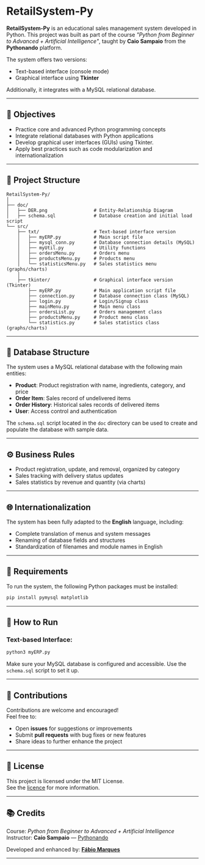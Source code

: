 # RetailSystem-Py

**RetailSystem-Py** is an educational sales management system developed in Python. This project was built as part of the course *"Python from Beginner to Advanced + Artificial Intelligence"*, taught by **Caio Sampaio** from the **Pythonando** platform.

The system offers two versions:
- Text-based interface (console mode)
- Graphical interface using **Tkinter**

Additionally, it integrates with a MySQL relational database.

---

## 📌 Objectives

- Practice core and advanced Python programming concepts
- Integrate relational databases with Python applications
- Develop graphical user interfaces (GUIs) using Tkinter.
- Apply best practices such as code modularization and internationalization

---

## 📁 Project Structure

```
RetailSystem-Py/
│
├── doc/
│   ├── DER.png                 # Entity-Relationship Diagram
│   ├── schema.sql              # Database creation and initial load script
└── src/
    ├── txt/                    # Text-based interface version
    │   ├── myERP.py            # Main script file
    │   ├── mysql_conn.py       # Database connection details (MySQL)
    │   ├── myUtil.py           # Utility functions
    │   ├── ordersMenu.py       # Orders menu
    │   ├── productsMenu.py     # Products menu
    │   └── statisticsMenu.py   # Sales statistics menu (graphs/charts)
    │
    ├── tkinter/                # Graphical interface version (Tkinter)
        ├── myERP.py            # Main application script file
        ├── connection.py       # Database connection class (MySQL)
        ├── login.py            # Login/Signup class
        ├── mainMenu.py         # Main menu class
        ├── ordersList.py       # Orders management class
        ├── productsMenu.py     # Product menu class
        └── statistics.py       # Sales statistics class (graphs/charts)
```

---

## 🧠 Database Structure

The system uses a MySQL relational database with the following main entities:

- **Product**: Product registration with name, ingredients, category, and price
- **Order Item**: Sales record of undelivered items
- **Order History**: Historical sales records of delivered items
- **User**: Access control and authentication

The `schema.sql` script located in the `doc` directory can be used to create and populate the database with sample data.

---

## ⚙️ Business Rules

- Product registration, update, and removal, organized by category
- Sales tracking with delivery status updates
- Sales statistics by revenue and quantity (via charts)

---

## 🌐 Internationalization

The system has been fully adapted to the **English** language, including:
- Complete translation of menus and system messages
- Renaming of database fields and structures
- Standardization of filenames and module names in English

---

## 🧩 Requirements

To run the system, the following Python packages must be installed:

```bash
pip install pymysql matplotlib
```

---

## 🚀 How to Run

### Text-based Interface:

```bash
python3 myERP.py
```

Make sure your MySQL database is configured and accessible. Use the `schema.sql` script to set it up.

---

## 🤝 Contributions

Contributions are welcome and encouraged!  
Feel free to:

- Open **issues** for suggestions or improvements
- Submit **pull requests** with bug fixes or new features
- Share ideas to further enhance the project

---

## 📄 License

This project is licensed under the MIT License.  
See the [licence](https://github.com/fmarqueseti/RetailSystem-Py?tab=MIT-1-ov-file) for more information.

---

## 📚 Credits

Course: *Python from Beginner to Advanced + Artificial Intelligence*  
Instructor: **Caio Sampaio** — [Pythonando](https://www.pythonando.com.br)

Developed and enhanced by: [**Fábio Marques**](https://www.linkedin.com/in/fmrqs/)

---